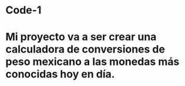 # Code-1
# Mi proyecto va a ser crear una calculadora de conversiones de peso mexicano a las monedas más conocidas hoy en día.
